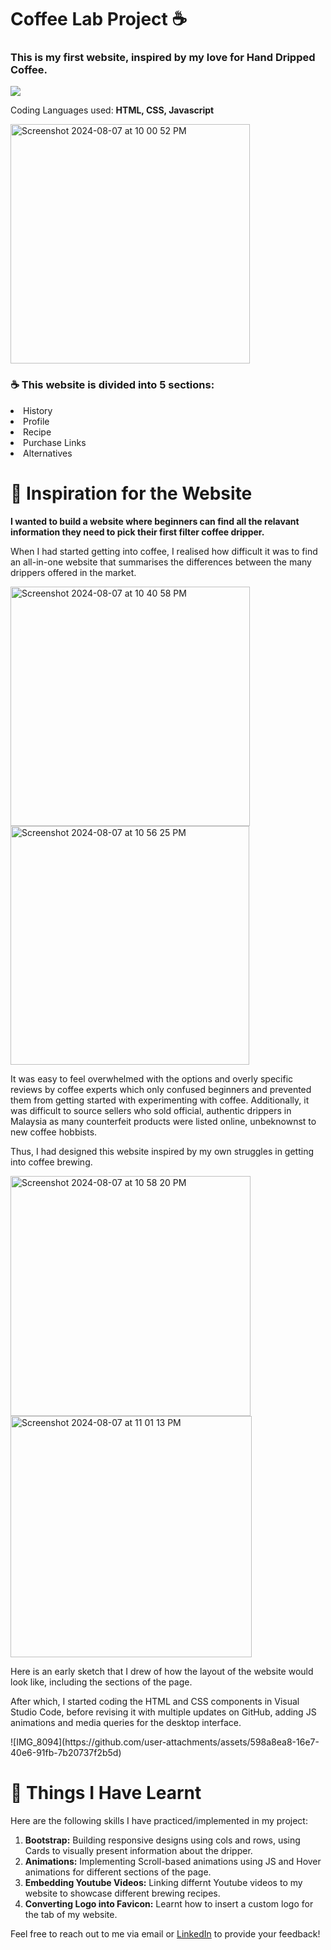 <h1>Coffee Lab Project ☕️</h1>

<h3>This is my first website, inspired by my love for Hand Dripped Coffee.</h3>

  <a href="https://skillicons.dev">
    <img src="https://skillicons.dev/icons?i=html,css,js" />
  </a>

<p>Coding Languages used: <strong>HTML, CSS, Javascript</strong></p>

<img width="383" alt="Screenshot 2024-08-07 at 10 00 52 PM" src="https://github.com/user-attachments/assets/ebae9da4-6353-4d1f-b1b4-304bb7bcde59">

<h3>☕️ This website is divided into 5 sections:</h3>
<li>History</li>
<li>Profile</li>
<li>Recipe</li>
<li>Purchase Links</li>
<li>Alternatives</li>

<h1>🌟 Inspiration for the Website</h1>
<p><strong>I wanted to build a website where beginners can find all the relavant information they need to pick their first filter coffee dripper.</strong></p>
<p>When I had started getting into coffee, I realised how difficult it was to find an all-in-one website that summarises the differences between
the many drippers offered in the market.</p>

<p float="left">
  <img width="383" alt="Screenshot 2024-08-07 at 10 40 58 PM" src="https://github.com/user-attachments/assets/9fb2e413-592d-42f1-b4da-8c4c3b79f8f6">
  <img width="382" alt="Screenshot 2024-08-07 at 10 56 25 PM" src="https://github.com/user-attachments/assets/dd544c0a-f947-4613-9e15-61f0d43f8fd3">
</p>

<p>
It was easy to feel overwhelmed with the options and overly specific reviews by coffee experts 
which only confused beginners and prevented them from getting started with experimenting with coffee. Additionally, it was difficult to source sellers
who sold official, authentic drippers in Malaysia as many counterfeit products were listed online, unbeknownst to new coffee hobbists.
</p>

<p>Thus, I had designed this website inspired by my own struggles in getting into coffee brewing.</p>

<p float="left">
  <img width="384" alt="Screenshot 2024-08-07 at 10 58 20 PM" src="https://github.com/user-attachments/assets/229e261e-514f-4a11-bda5-30ded22811f5">
  <img width="386" alt="Screenshot 2024-08-07 at 11 01 13 PM" src="https://github.com/user-attachments/assets/7c6d8b02-d01e-49dd-9e6b-2916a8afb5e3">
</p>

<p>Here is an early sketch that I drew of how the layout of the website would look like, including the sections of the page.</p>
<p>After which, I started coding the HTML and CSS components in Visual Studio Code, before revising it with multiple updates on GitHub, adding JS animations and media queries for the desktop interface.</p>
![IMG_8094](https://github.com/user-attachments/assets/598a8ea8-16e7-40e6-91fb-7b20737f2b5d)



<h1>🧠 Things I Have Learnt</h1>

<p>Here are the following skills I have practiced/implemented in my project:</p>

<ol>
  <li><strong>Bootstrap:</strong> Building responsive designs using cols and rows, using Cards to visually present information about the dripper.</li>
  <li><strong>Animations:</strong> Implementing Scroll-based animations using JS and Hover animations for different sections of the page.</li>
  <li><strong>Embedding Youtube Videos:</strong> Linking differnt Youtube videos to my website to showcase different brewing recipes.</li>
  <li><strong>Converting Logo into Favicon:</strong> Learnt how to insert a custom logo for the tab of my website.</li>
</ol>

<p>Feel free to reach out to me via email or <a href="https://www.linkedin.com/in/nicole-koh-sze-kyi-78691b220/">LinkedIn</a> to provide your feedback!</p>
